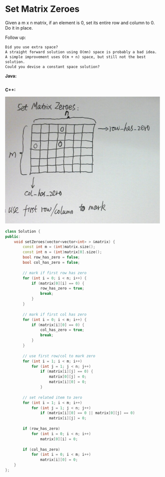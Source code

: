 # Set Matrix Zeroes

Given a m x n matrix, if an element is 0, set its entire row and column to 0. Do it in place.

Follow up:

    Did you use extra space?
    A straight forward solution using O(mn) space is probably a bad idea.
    A simple improvement uses O(m + n) space, but still not the best solution.
    Could you devise a constant space solution?

**Java:**
```java

```

**C++:**

![](SetMatrixZeroes-P1.jpg)
```c++
class Solution {
public:
    void setZeroes(vector<vector<int> > &matrix) {
        const int m = (int)matrix.size();
        const int n = (int)matrix[0].size();
        bool row_has_zero = false;
        bool col_has_zero = false;

        // mark if first row has zero
        for (int i = 0; i < n; i++) {
            if (matrix[0][i] == 0) {
                row_has_zero = true;
                break;
            }
        }

        // mark if first col has zero
        for (int i = 0; i < m; i++) {
            if (matrix[i][0] == 0) {
                col_has_zero = true;
                break;
            }
        }

        // use first row/col to mark zero
        for (int i = 1; i < m; i++)
            for (int j = 1; j < n; j++)
                if (matrix[i][j] == 0) {
                    matrix[0][j] = 0;
                    matrix[i][0] = 0;
                }

        // set related item to zero
        for (int i = 1; i < m; i++)
            for (int j = 1; j < n; j++)
                if (matrix[i][0] == 0 || matrix[0][j] == 0)
                    matrix[i][j] = 0;

        if (row_has_zero)
            for (int i = 0; i < n; i++)
                matrix[0][i] = 0;

        if (col_has_zero)
            for (int i = 0; i < m; i++)
                matrix[i][0] = 0;
    }
};
```
